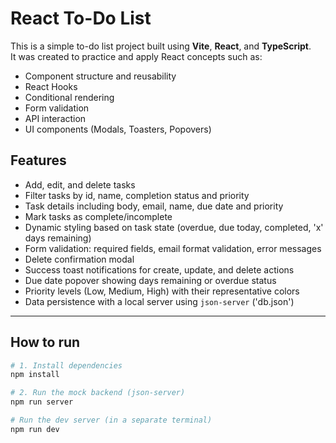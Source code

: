 # React To-Do List

This is a simple to-do list project built using **Vite**, **React**, and **TypeScript**.  
It was created to practice and apply React concepts such as:

- Component structure and reusability
- React Hooks
- Conditional rendering
- Form validation
- API interaction
- UI components (Modals, Toasters, Popovers)

## Features

- Add, edit, and delete tasks
- Filter tasks by id, name, completion status and priority
- Task details including body, email, name, due date and priority
- Mark tasks as complete/incomplete
- Dynamic styling based on task state (overdue, due today, completed, 'x' days remaining)
- Form validation: required fields, email format validation, error messages
- Delete confirmation modal
- Success toast notifications for create, update, and delete actions
- Due date popover showing days remaining or overdue status
- Priority levels (Low, Medium, High) with their representative colors
- Data persistence with a local server using `json-server` ('db.json')

---

## How to run

```bash
# 1. Install dependencies
npm install

# 2. Run the mock backend (json-server)
npm run server

# Run the dev server (in a separate terminal)
npm run dev

```
